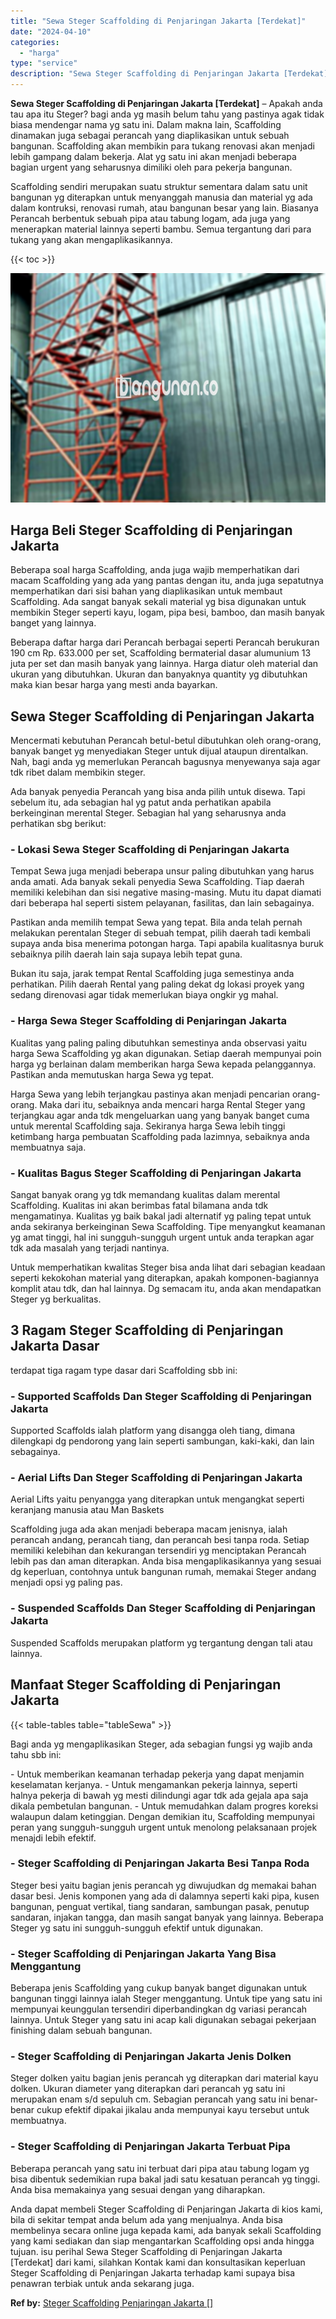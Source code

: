 ```yaml
---
title: "Sewa Steger Scaffolding di Penjaringan Jakarta [Terdekat]"
date: "2024-04-10"
categories: 
  - "harga"
type: "service"
description: "Sewa Steger Scaffolding di Penjaringan Jakarta [Terdekat]. Anda dapat membeli Steger Scaffolding di Penjaringan Jakarta di kios kami, bila di sekitar tempat..."
---
```


**Sewa Steger Scaffolding di Penjaringan Jakarta \[Terdekat\]** – Apakah anda tau apa itu Steger? bagi anda yg masih belum tahu yang pastinya agak tidak biasa mendengar nama yg satu ini. Dalam makna lain, Scaffolding dinamakan juga sebagai perancah yang diaplikasikan untuk sebuah bangunan. Scaffolding akan membikin para tukang renovasi akan menjadi lebih gampang dalam bekerja. Alat yg satu ini akan menjadi beberapa bagian urgent yang seharusnya dimiliki oleh para pekerja bangunan.

Scaffolding sendiri merupakan suatu struktur sementara dalam satu unit bangunan yg diterapkan untuk menyanggah manusia dan material yg ada dalam kontruksi, renovasi rumah, atau bangunan besar yang lain. Biasanya Perancah berbentuk sebuah pipa atau tabung logam, ada juga yang menerapkan material lainnya seperti bambu. Semua tergantung dari para tukang yang akan mengaplikasikannya.

{{< toc >}}

![Sewa Steger Scaffolding di Penjaringan Jakarta [Terdekat]](/images/sewa-scaffolding-steger-18.png)

## Harga Beli Steger Scaffolding di Penjaringan Jakarta

Beberapa soal harga Scaffolding, anda juga wajib memperhatikan dari macam Scaffolding yang ada yang pantas dengan itu, anda juga sepatutnya memperhatikan dari sisi bahan yang diaplikasikan untuk membaut Scaffolding. Ada sangat banyak sekali material yg bisa digunakan untuk membikin Steger seperti kayu, logam, pipa besi, bamboo, dan masih banyak banget yang lainnya.

Beberapa daftar harga dari Perancah berbagai seperti Perancah berukuran 190 cm Rp. 633.000 per set, Scaffolding bermaterial dasar alumunium 13 juta per set dan masih banyak yang lainnya. Harga diatur oleh material dan ukuran yang dibutuhkan. Ukuran dan banyaknya quantity yg dibutuhkan maka kian besar harga yang mesti anda bayarkan.

## Sewa Steger Scaffolding di Penjaringan Jakarta

Mencermati kebutuhan Perancah betul-betul dibutuhkan oleh orang-orang, banyak banget yg menyediakan Steger untuk dijual ataupun direntalkan. Nah, bagi anda yg memerlukan Perancah bagusnya menyewanya saja agar tdk ribet dalam membikin steger.

Ada banyak penyedia Perancah yang bisa anda pilih untuk disewa. Tapi sebelum itu, ada sebagian hal yg patut anda perhatikan apabila berkeinginan merental Steger. Sebagian hal yang seharusnya anda perhatikan sbg berikut:

### \- Lokasi Sewa Steger Scaffolding di Penjaringan Jakarta

Tempat Sewa juga menjadi beberapa unsur paling dibutuhkan yang harus anda amati. Ada banyak sekali penyedia Sewa Scaffolding. Tiap daerah memiliki kelebihan dan sisi negative masing-masing. Mutu itu dapat diamati dari beberapa hal seperti sistem pelayanan, fasilitas, dan lain sebagainya.

Pastikan anda memilih tempat Sewa yang tepat. Bila anda telah pernah melakukan perentalan Steger di sebuah tempat, pilih daerah tadi kembali supaya anda bisa menerima potongan harga. Tapi apabila kualitasnya buruk sebaiknya pilih daerah lain saja supaya lebih tepat guna.

Bukan itu saja, jarak tempat Rental Scaffolding juga semestinya anda perhatikan. Pilih daerah Rental yang paling dekat dg lokasi proyek yang sedang direnovasi agar tidak memerlukan biaya ongkir yg mahal.

### \- Harga Sewa Steger Scaffolding di Penjaringan Jakarta

Kualitas yang paling paling dibutuhkan semestinya anda observasi yaitu harga Sewa Scaffolding yg akan digunakan. Setiap daerah mempunyai poin harga yg berlainan dalam memberikan harga Sewa kepada pelanggannya. Pastikan anda memutuskan harga Sewa yg tepat.

Harga Sewa yang lebih terjangkau pastinya akan menjadi pencarian orang-orang. Maka dari itu, sebaiknya anda mencari harga Rental Steger yang terjangkau agar anda tdk mengeluarkan uang yang banyak banget cuma untuk merental Scaffolding saja. Sekiranya harga Sewa lebih tinggi ketimbang harga pembuatan Scaffolding pada lazimnya, sebaiknya anda membuatnya saja.

### \- Kualitas Bagus Steger Scaffolding di Penjaringan Jakarta

Sangat banyak orang yg tdk memandang kualitas dalam merental Scaffolding. Kualitas ini akan berimbas fatal bilamana anda tdk mengamatinya. Kualitas yg baik bakal jadi alternatif yg paling tepat untuk anda sekiranya berkeinginan Sewa Scaffolding. Tipe menyangkut keamanan yg amat tinggi, hal ini sungguh-sungguh urgent untuk anda terapkan agar tdk ada masalah yang terjadi nantinya.

Untuk memperhatikan kwalitas Steger bisa anda lihat dari sebagian keadaan seperti kekokohan material yang diterapkan, apakah komponen-bagiannya komplit atau tdk, dan hal lainnya. Dg semacam itu, anda akan mendapatkan Steger yg berkualitas.

## 3 Ragam Steger Scaffolding di Penjaringan Jakarta Dasar

terdapat tiga ragam type dasar dari Scaffolding sbb ini:

### \- Supported Scaffolds Dan Steger Scaffolding di Penjaringan Jakarta

Supported Scaffolds ialah platform yang disangga oleh tiang, dimana dilengkapi dg pendorong yang lain seperti sambungan, kaki-kaki, dan lain sebagainya.

### \- Aerial Lifts Dan Steger Scaffolding di Penjaringan Jakarta

Aerial Lifts yaitu penyangga yang diterapkan untuk mengangkat seperti keranjang manusia atau Man Baskets

Scaffolding juga ada akan menjadi beberapa macam jenisnya, ialah perancah andang, perancah tiang, dan perancah besi tanpa roda. Setiap memiliki kelebihan dan kekurangan tersendiri yg menciptakan Perancah lebih pas dan aman diterapkan. Anda bisa mengaplikasikannya yang sesuai dg keperluan, contohnya untuk bangunan rumah, memakai Steger andang menjadi opsi yg paling pas.

### \- Suspended Scaffolds Dan Steger Scaffolding di Penjaringan Jakarta

Suspended Scaffolds merupakan platform yg tergantung dengan tali atau lainnya.

## Manfaat Steger Scaffolding di Penjaringan Jakarta

{{< table-tables table="tableSewa" >}}

Bagi anda yg mengaplikasikan Steger, ada sebagian fungsi yg wajib anda tahu sbb ini:

\- Untuk memberikan keamanan terhadap pekerja yang dapat menjamin keselamatan kerjanya. - Untuk mengamankan pekerja lainnya, seperti halnya pekerja di bawah yg mesti dilindungi agar tdk ada gejala apa saja dikala pembetulan bangunan. - Untuk memudahkan dalam progres koreksi walaupun dalam ketinggian. Dengan demikian itu, Scaffolding mempunyai peran yang sungguh-sungguh urgent untuk menolong pelaksanaan projek menajdi lebih efektif.

### \- Steger Scaffolding di Penjaringan Jakarta Besi Tanpa Roda

Steger besi yaitu bagian jenis perancah yg diwujudkan dg memakai bahan dasar besi. Jenis komponen yang ada di dalamnya seperti kaki pipa, kusen bangunan, penguat vertikal, tiang sandaran, sambungan pasak, penutup sandaran, injakan tangga, dan masih sangat banyak yang lainnya. Beberapa Steger yg satu ini sungguh-sungguh efektif untuk digunakan.

### \- Steger Scaffolding di Penjaringan Jakarta Yang Bisa Menggantung

Beberapa jenis Scaffolding yang cukup banyak banget digunakan untuk bangunan tinggi lainnya ialah Steger menggantung. Untuk tipe yang satu ini mempunyai keunggulan tersendiri diperbandingkan dg variasi perancah lainnya. Untuk Steger yang satu ini acap kali digunakan sebagai pekerjaan finishing dalam sebuah bangunan.

### \- Steger Scaffolding di Penjaringan Jakarta Jenis Dolken

Steger dolken yaitu bagian jenis perancah yg diterapkan dari material kayu dolken. Ukuran diameter yang diterapkan dari perancah yg satu ini merupakan enam s/d sepuluh cm. Sebagian perancah yang satu ini benar-benar cukup efektif dipakai jikalau anda mempunyai kayu tersebut untuk membuatnya.

### \- Steger Scaffolding di Penjaringan Jakarta Terbuat Pipa

Beberapa perancah yang satu ini terbuat dari pipa atau tabung logam yg bisa dibentuk sedemikian rupa bakal jadi satu kesatuan perancah yg tinggi. Anda bisa memakainya yang sesuai dengan yang diharapkan.

Anda dapat membeli Steger Scaffolding di Penjaringan Jakarta di kios kami, bila di sekitar tempat anda belum ada yang menjualnya. Anda bisa membelinya secara online juga kepada kami, ada banyak sekali Scaffolding yang kami sediakan dan siap mengantarkan Scaffolding opsi anda hingga tujuan. isu perihal Sewa Steger Scaffolding di Penjaringan Jakarta \[Terdekat\] dari kami, silahkan Kontak kami dan konsultasikan keperluan Steger Scaffolding di Penjaringan Jakarta terhadap kami supaya bisa penawran terbiak untuk anda sekarang juga.

**Ref by:** [Steger Scaffolding Penjaringan Jakarta []](https://id.wikipedia.org/wiki/Steger)
